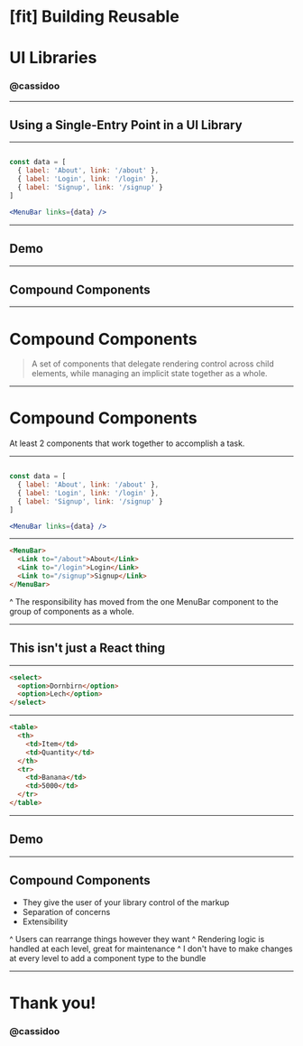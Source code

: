 # [fit] Building Reusable

# UI Libraries

### **@cassidoo**

---

## Using a Single-Entry Point in a UI Library

---

```jsx

const data = [
  { label: 'About', link: '/about' },
  { label: 'Login', link: '/login' },
  { label: 'Signup', link: '/signup' }
]

<MenuBar links={data} />

```

---

## **Demo**

---

## Compound Components

---

# Compound Components

> A set of components that delegate rendering control across child elements, while managing an implicit state together as a whole.

---

# Compound Components

At least 2 components that work together to accomplish a task.

---

```jsx

const data = [
  { label: 'About', link: '/about' },
  { label: 'Login', link: '/login' },
  { label: 'Signup', link: '/signup' }
]

<MenuBar links={data} />

```

---

```html
<MenuBar>
  <Link to="/about">About</Link>
  <Link to="/login">Login</Link>
  <Link to="/signup">Signup</Link>
</MenuBar>
```

^ The responsibility has moved from the one MenuBar component to the group of components as a whole.

---

## This isn't just a React thing

---

```html
<select>
  <option>Dornbirn</option>
  <option>Lech</option>
</select>
```

---

```html
<table>
  <th>
    <td>Item</td>
    <td>Quantity</td>
  </th>
  <tr>
    <td>Banana</td>
    <td>5000</td>
  </tr>
</table>
```

---

## **Demo**

---

## Compound Components

- They give the user of your library control of the markup
- Separation of concerns
- Extensibility

^ Users can rearrange things however they want
^ Rendering logic is handled at each level, great for maintenance
^ I don't have to make changes at every level to add a component type to the bundle

---

# Thank you!

### **@cassidoo**
